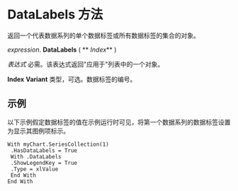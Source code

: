 
# DataLabels 方法

返回一个代表数据系列的单个数据标签或所有数据标签的集合的对象。

 _expression_. **DataLabels** ( ** _Index_** )

 _表达式_ 必需。该表达式返回"应用于"列表中的一个对象。

 **Index** **Variant** 类型，可选。数据标签的编号。

## 示例

以下示例假定数据标签的值在示例运行时可见，将第一个数据系列的数据标签设置为显示其图例项标示。


```
With myChart.SeriesCollection(1) 
 .HasDataLabels = True 
 With .DataLabels 
 .ShowLegendKey = True 
 .Type = xlValue 
 End With 
End With
```

